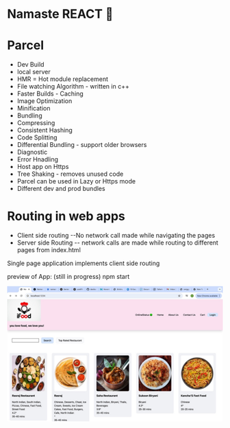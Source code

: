 # Namaste REACT 🚀


# Parcel

- Dev Build
- local server
- HMR = Hot module replacement
- File watching Algorithm - written in c++
- Faster Builds - Caching
- Image Optimization
- Minification 
- Bundling
- Compressing
- Consistent Hashing
- Code Splitting
- Differential Bundling - support older browsers
- Diagnostic
- Error Hnadling
- Host app on Https
- Tree Shaking - removes unused code 
- Parcel can be used in Lazy or Https mode
- Different dev and prod bundles

# Routing in web apps
- Client side routing --No network call made while navigating the pages
- Server side Routing -- network calls are made while routing to different pages from index.html

Single page application implements client side routing


preview of App: (still in progress)
npm start


![alt text](A0337583-0D1A-4D99-8095-594A6326939F_1_105_c.jpeg)



